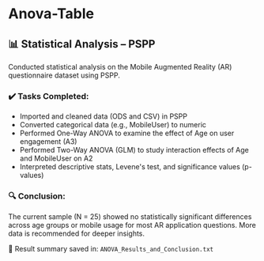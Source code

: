 # Anova-Table
## 📊 Statistical Analysis – PSPP

Conducted statistical analysis on the Mobile Augmented Reality (AR) questionnaire dataset using PSPP.

### ✔️ Tasks Completed:
- Imported and cleaned data (ODS and CSV) in PSPP
- Converted categorical data (e.g., MobileUser) to numeric
- Performed One-Way ANOVA to examine the effect of Age on user engagement (A3)
- Performed Two-Way ANOVA (GLM) to study interaction effects of Age and MobileUser on A2
- Interpreted descriptive stats, Levene's test, and significance values (p-values)

### 🔍 Conclusion:
The current sample (N = 25) showed no statistically significant differences across age groups or mobile usage for most AR application questions. More data is recommended for deeper insights.

📁 Result summary saved in: `ANOVA_Results_and_Conclusion.txt`
